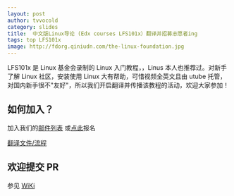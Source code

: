 ```yaml
---
layout: post
author: tvvocold
category: slides 
title:  中文版Linux导论 (Edx courses LFS101x）翻译并招募志愿者ing        
tags: top LFS101x         
image: http://fdorg.qiniudn.com/the-linux-foundation.jpg
---
```

LFS101x 是 Linux 基金会录制的 Linux 入门教程，，Linus 本人也推荐过。对新手了解 Linux 社区，安装使用 Linux 大有帮助，可惜视频全英文且由 utube 托管，对国内新手很不"友好"，所以我们开启翻译并传播该教程的活动，欢迎大家参加！

如何加入？
-
加入我们的[邮件列表](https://groups.google.com/forum/#!forum/edxstar) 或[点此](https://github.com/fdzh/LFS101x/wiki/CheckIn)报名

[翻译文件/流程](https://github.com/fdzh/LFS101x/wiki/%E7%BF%BB%E8%AF%91%E6%96%87%E4%BB%B6)

欢迎提交 PR
-
参见 [WiKi](https://github.com/tvvocold/LFS101x-Introduction-to-Linux-in-Chinese/wiki)
